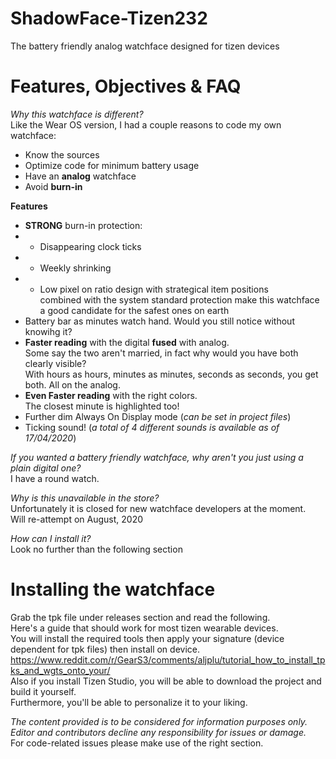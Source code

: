 # ShadowFace-Tizen232
The battery friendly analog watchface designed for tizen devices  

# Features, Objectives & FAQ
*Why this watchface is different?*  
Like the Wear OS version, I had a couple reasons to code my own watchface:  
* Know the sources
* Optimize code for minimum battery usage
* Have an **analog** watchface
* Avoid **burn-in**  

**Features**
* **STRONG** burn-in protection:  
* - Disappearing clock ticks  
* - Weekly shrinking  
* - Low pixel on ratio design with strategical item positions  
combined with the system standard protection make this watchface a good candidate for the safest ones on earth  
* Battery bar as minutes watch hand.  Would you still notice without knowihg it?
* **Faster reading** with the digital **fused** with analog.  
Some say the two aren't married, in fact why would you have both clearly visible?  
With hours as hours, minutes as minutes, seconds as seconds, you get both. All on the analog.
* **Even Faster reading** with the right colors.  
The closest minute is highlighted too!
* Further dim Always On Display mode (*can be set in project files*)
* Ticking sound! (*a total of 4 different sounds is available as of 17/04/2020*)

*If you wanted a battery friendly watchface, why aren't you just using a plain digital one?*  
I have a round watch.  

*Why is this unavailable in the store?*  
Unfortunately it is closed for new watchface developers at the moment.  
Will re-attempt on August, 2020  

*How can I install it?*  
Look no further than the following section

# Installing the watchface
Grab the tpk file under releases section and read the following.  
Here's a guide that should work for most tizen wearable devices.  
You will install the required tools then apply your signature (device dependent for tpk files) then install on device.  
https://www.reddit.com/r/GearS3/comments/aljplu/tutorial_how_to_install_tpks_and_wgts_onto_your/  
Also if you install Tizen Studio, you will be able to download the project and build it yourself.  
Furthermore, you'll be able to personalize it to your liking.  



*The content provided is to be considered for information purposes only.  
Editor and contributors decline any responsibility for issues or damage.*  
For code-related issues please make use of the right section.
